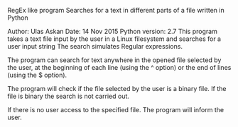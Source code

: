 RegEx like program
Searches for a text in different parts of a file written in Python 

Author: Ulas Askan
Date: 14 Nov 2015
Python version: 2.7 
This program takes a text file input by the user in a Linux filesystem and searches for a user input string
The search simulates Regular expressions. 

The program can search for text anywhere in the opened file selected by the user, at the beginning 
of each line (using the ^ option) or the end of lines (using the $ option). 

The program will check if the file selected by the user is a binary file. If the file is binary the search is not 
carried out.

If there is no user access to the specified file. The program will inform the user.
